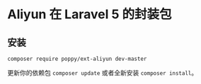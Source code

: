 # Aliyun 在 Laravel 5 的封装包

## 安装

```
composer require poppy/ext-aliyun dev-master
```

更新你的依赖包 `composer update` 或者全新安装 `composer install`。